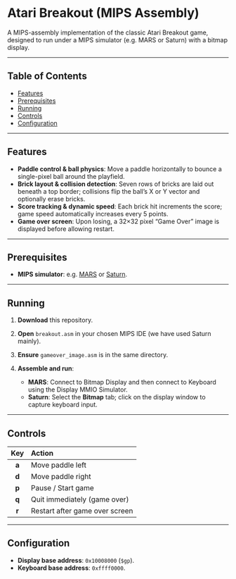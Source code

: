 # Atari Breakout (MIPS Assembly)

A MIPS-assembly implementation of the classic Atari Breakout game, designed to run under a MIPS simulator (e.g. MARS or Saturn) with a bitmap display.

---

## Table of Contents

* [Features](#features)
* [Prerequisites](#prerequisites)
* [Running](#running)
* [Controls](#controls)
* [Configuration](#configuration)

---

## Features

* **Paddle control & ball physics**: Move a paddle horizontally to bounce a single-pixel ball around the playfield.
* **Brick layout & collision detection**: Seven rows of bricks are laid out beneath a top border; collisions flip the ball’s X or Y vector and optionally erase bricks.
* **Score tracking & dynamic speed**: Each brick hit increments the score; game speed automatically increases every 5 points.
* **Game over screen**: Upon losing, a 32×32 pixel “Game Over” image is displayed before allowing restart.

---

## Prerequisites

* **MIPS simulator**: e.g. [MARS](http://courses.missouristate.edu/KenVollmar/MARS/) or [Saturn](https://github.com/ethanjperez/saturn).

---

## Running

1. **Download** this repository.
2. **Open** `breakout.asm` in your chosen MIPS IDE (we have used Saturn mainly).
3. **Ensure** `gameover_image.asm` is in the same directory.
4. **Assemble and run**:

   * **MARS**: Connect to Bitmap Display and then connect to Keyboard using the Display MMIO Simulator.
   * **Saturn**: Select the **Bitmap** tab; click on the display window to capture keyboard input.

---

## Controls

|  Key  | Action                         |
| :---: | :----------------------------- |
| **a** | Move paddle left               |
| **d** | Move paddle right              |
| **p** | Pause / Start game             |
| **q** | Quit immediately (game over)   |
| **r** | Restart after game over screen |

---

## Configuration

* **Display base address**: `0x10008000` (`$gp`).
* **Keyboard base address**: `0xffff0000`.